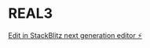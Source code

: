 # REAL3

[Edit in StackBlitz next generation editor ⚡️](https://stackblitz.com/~/github.com/zachsupwork/REAL3)